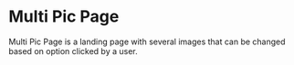 # Multi Pic Page

Multi Pic Page is a landing page with several images that can be changed based on option clicked by a user.
